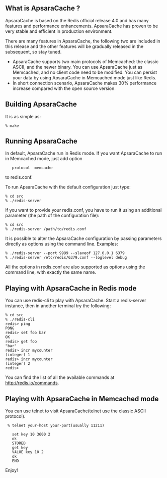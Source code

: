 What is ApsaraCache ?
--------------

ApsaraCache is based on the Redis official release 4.0 and has many features and performance enhancements. ApsaraCache has proven to be very stable and efficient in production environment.

There are many features in ApsaraCache, the following two are included in this release and the other features will be gradually released in the subsequent, so stay tuned.

* ApsaraCache supports two main protocols of Memcached: the classic ASCII, and the newer binary. You can use ApsaraCache just as Memcached, and no client code need to be modified. You can persist your data by using ApsaraCache in Memcached mode just like Redis.
* In short connection scenario, ApsaraCache makes 30% performance increase compared with the open source version.


Building ApsaraCache
--------------

It is as simple as:

    % make
    
Running ApsaraCache
-------------
In default, ApsaraCache run in Redis mode. If you want ApsaraCache to run in Memcached mode, just add option 

       protocol  memcache
       
to redis.conf.

To run ApsaraCache with the default configuration just type:

    % cd src
    % ./redis-server

If you want to provide your redis.conf, you have to run it using an additional
parameter (the path of the configuration file):

    % cd src
    % ./redis-server /path/to/redis.conf

It is possible to alter the ApsaraCache configuration by passing parameters directly
as options using the command line. Examples:

    % ./redis-server --port 9999 --slaveof 127.0.0.1 6379
    % ./redis-server /etc/redis/6379.conf --loglevel debug

All the options in redis.conf are also supported as options using the command
line, with exactly the same name.

Playing with ApsaraCache in Redis mode
------------------

You can use redis-cli to play with ApsaraCache. Start a redis-server instance,
then in another terminal try the following:

    % cd src
    % ./redis-cli
    redis> ping
    PONG
    redis> set foo bar
    OK
    redis> get foo
    "bar"
    redis> incr mycounter
    (integer) 1
    redis> incr mycounter
    (integer) 2
    redis>

You can find the list of all the available commands at http://redis.io/commands.

Playing with ApsaraCache in Memcached mode
------------------

You can use telnet to visit ApsaraCache(telnet use the classic ASCII protocol).

     % telnet your-host your-port(usually 11211)
     
       set key 10 3600 2
       ok
       STORED
       get key
       VALUE key 10 2
       ok
       END  



Enjoy!